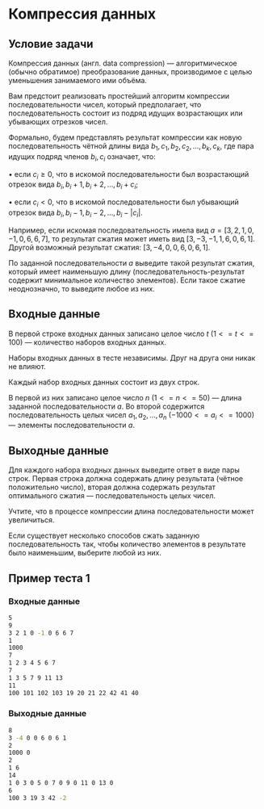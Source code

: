 # Компрессия данных

## Условие задачи

Компрессия данных (англ. data compression) — алгоритмическое (обычно обратимое) преобразование данных, производимое с целью уменьшения занимаемого ими объёма.

Вам предстоит реализовать простейший алгоритм компрессии последовательности чисел, который предполагает, что последовательность состоит из подряд идущих возрастающих или убывающих отрезков чисел.

Формально, будем представлять результат компрессии как новую последовательность чётной длины вида $b_1, c_1, b_2, c_2, \dots, b_k, c_k$, где пара идущих подряд членов $b_i, c_i$ означает, что:

$\bullet$ если $c_i \ge 0$, что в искомой последовательности был возрастающий отрезок вида $b_i, b_i+1, b_i+2, \dots, b_i+c_i$;

$\bullet$ если $c_i < 0$, что в искомой последовательности был убывающий отрезок вида $b_i, b_i-1, b_i-2, \dots, b_i-|c_i|$.

Например, если искомая последовательность имела вид $a=[3,2,1,0,-1,0,6,6,7]$, то результат сжатия может иметь вид $[3,-3,-1,1,6,0,6,1]$. Другой возможный результат сжатия: $[3,-4,0,0,6,0,6,1]$.

По заданной последовательности $a$ выведите такой результат сжатия, который имеет наименьшую длину (последовательность-результат содержит минимальное количество элементов). Если такое сжатие неоднозначно, то выведите любое из них.

## Входные данные

В первой строке входных данных записано целое число $t$ ($1 <= t <= 100$) — количество наборов входных данных.

Наборы входных данных в тесте независимы. Друг на друга они никак не влияют.

Каждый набор входных данных состоит из двух строк.

В первой из них записано целое число $n$ ($1 <= n <= 50$) — длина заданной последовательности $a$. Во второй содержится последовательность целых чисел $a_1, a_2, \dots, a_n$ ($-1000 <= a_i <= 1000$) — элементы последовательности $a$.

## Выходные данные

Для каждого набора входных данных выведите ответ в виде пары строк. Первая строка должна содержать длину результата (чётное положительно число), вторая должна содержать результат оптимального сжатия — последовательность целых чисел.

Учтите, что в процессе компрессии длина последовательности может увеличиться.

Если существует несколько способов сжать заданную последовательность так, чтобы количество элементов в результате было наименьшим, выберите любой из них.

## Пример теста 1

### Входные данные

```bash
5
9
3 2 1 0 -1 0 6 6 7
1
1000
7
1 2 3 4 5 6 7
7
1 3 5 7 9 11 13
11
100 101 102 103 19 20 21 22 42 41 40

```

### Выходные данные

```bash
8
3 -4 0 0 6 0 6 1
2
1000 0
2
1 6
14
1 0 3 0 5 0 7 0 9 0 11 0 13 0
6
100 3 19 3 42 -2

```

